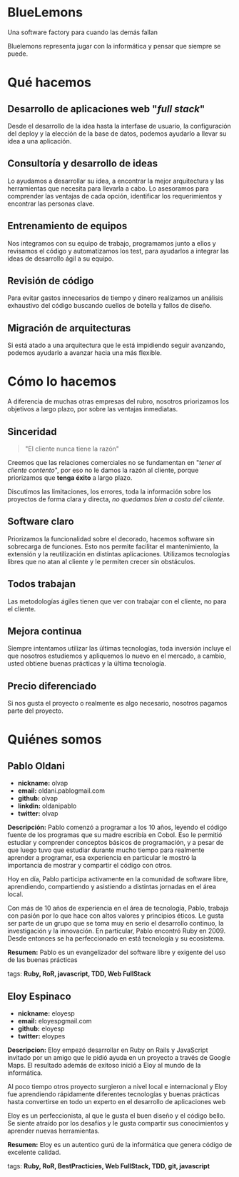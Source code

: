 # BlueLemons

Una software factory para cuando las demás fallan

Bluelemons representa jugar con la informática y pensar que siempre se puede.

# Qué hacemos

## Desarrollo de aplicaciones web "*full stack*"

Desde el desarrollo de la idea hasta la interfase de usuario, la configuración 
del deploy y la elección de la base de datos, podemos ayudarlo a llevar su idea 
a una aplicación.

## Consultoría y desarrollo de ideas

Lo ayudamos a desarrollar su idea, a encontrar la mejor arquitectura y las 
herramientas que necesita para llevarla a cabo. Lo asesoramos para comprender 
las ventajas de cada opción, identificar los requerimientos y encontrar las 
personas clave.

## Entrenamiento de equipos

Nos integramos con su equipo de trabajo, programamos junto a ellos y revisamos 
el código y automatizamos los test, para ayudarlos a integrar las ideas de 
desarrollo ágil a su equipo.

## Revisión de código

Para evitar gastos innecesarios de tiempo y dinero realizamos un análisis 
exhaustivo del código buscando cuellos de botella y fallos de diseño.

## Migración de arquitecturas

Si está atado a una arquitectura que le está impidiendo seguir avanzando, 
podemos ayudarlo a avanzar hacia una más flexible.

# Cómo lo hacemos

A diferencia de muchas otras empresas del rubro, nosotros priorizamos los 
objetivos a largo plazo, por sobre las ventajas inmediatas.

## Sinceridad

> "El cliente nunca tiene la razón"

Creemos que las relaciones comerciales no se fundamentan en "*tener al cliente 
contento*", por eso no le damos la razón al cliente, porque priorizamos que 
**tenga éxito** a largo plazo.

Discutimos las limitaciones, los errores, toda la información sobre los
proyectos de forma clara y directa, *no quedamos bien a costa del cliente*.

## Software claro

Priorizamos la funcionalidad sobre el decorado, hacemos software sin sobrecarga 
de funciones. Esto nos permite facilitar el mantenimiento, la extensión y la 
reutilización en distintas aplicaciones. Utilizamos tecnologías libres que no 
atan al cliente y le permiten crecer sin obstáculos.

## Todos trabajan

Las metodologías ágiles tienen que ver con trabajar con el cliente, no para el
cliente.

## Mejora continua

Siempre intentamos utilizar las últimas tecnologías, toda inversión incluye el que
nosotros estudiemos y apliquemos lo nuevo en el mercado, a cambio, usted obtiene
buenas prácticas y la última tecnología.

## Precio diferenciado

Si nos gusta el proyecto o realmente es algo necesario, nosotros pagamos parte del
proyecto.

# Quiénes somos

## Pablo Oldani
- **nickname:** olvap
- **email:** oldani.pablo<at>gmail.com
- **github:** olvap
- **linkdin:** oldanipablo
- **twitter:** olvap

**Descripción:**
Pablo comenzó a programar a los 10 años, leyendo el código fuente de los
programas que su madre escribía en Cobol. Eso le permitió estudiar y
comprender conceptos básicos de programación, y a pesar de que luego tuvo que
estudiar durante mucho tiempo para realmente aprender a programar, esa
experiencia en particular le mostró la importancia de mostrar y compartir el
código con otros.

Hoy en día, Pablo participa activamente en la comunidad de software libre,
aprendiendo, compartiendo y asistiendo a distintas jornadas en el área local.

Con más de 10 años de experiencia en el área de tecnología, Pablo, trabaja
con pasión por lo que hace con altos valores y principios éticos. Le gusta ser
parte de un grupo que se toma muy en serio el desarrollo continuo, la
investigación y la innovación. En particular, Pablo encontró Ruby en 2009.
Desde entonces se ha perfeccionado en está tecnología y su ecosistema.

**Resumen:**
Pablo es un evangelizador del software libre y exigente del uso de las buenas
prácticas

tags: **Ruby, RoR, javascript, TDD, Web FullStack**

## Eloy Espinaco

- **nickname:** eloyesp
- **email:** eloyesp<at>gmail.com
- **github:** eloyesp
- **twitter:** eloypes

**Descripcion:**
Eloy empezó desarrollar en Ruby on Rails y JavaScript invitado por un
amigo que le pidió ayuda en un proyecto a través de Google Maps.
El resultado además de exitoso inició a Eloy al mundo de la informática.

Al poco tiempo otros proyecto surgieron a nivel local e internacional y
Eloy fue aprendiendo rápidamente diferentes tecnologías y buenas prácticas
hasta convertirse en todo un experto en el desarrollo de aplicaciones web

Eloy es un perfeccionista, al que le gusta el buen diseño y el código bello.
Se siente atraído por los desafíos y le gusta compartir sus conocimientos
y aprender nuevas herramientas.

**Resumen:**
Eloy es un autentico gurú de la informática que genera código de excelente
calidad.

tags: **Ruby, RoR, BestPracticies, Web FullStack, TDD, git, javascript**
